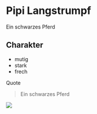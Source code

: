 # Pipi Langstrumpf

Ein schwarzes Pferd

## Charakter
* mutig
* stark
* frech

Quote
> Ein schwarzes Pferd

<img src="file:///C:/test/Snowy1.JPG"/>